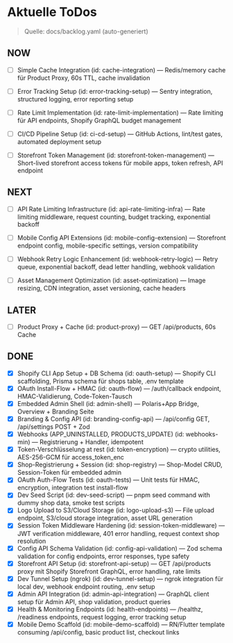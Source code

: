 # Aktuelle ToDos

> Quelle: docs/backlog.yaml (auto-generiert)

## NOW
- [ ] Simple Cache Integration (id: cache-integration) — Redis/memory cache für Product Proxy, 60s TTL, cache invalidation
- [ ] Error Tracking Setup (id: error-tracking-setup) — Sentry integration, structured logging, error reporting setup
- [ ] Rate Limit Implementation (id: rate-limit-implementation) — Rate limiting für API endpoints, Shopify GraphQL budget management
- [ ] CI/CD Pipeline Setup (id: ci-cd-setup) — GitHub Actions, lint/test gates, automated deployment setup
- [ ] Storefront Token Management (id: storefront-token-management) — Short-lived storefront access tokens für mobile apps, token refresh, API endpoint


## NEXT
- [ ] API Rate Limiting Infrastructure (id: api-rate-limiting-infra) — Rate limiting middleware, request counting, budget tracking, exponential backoff
- [ ] Mobile Config API Extensions (id: mobile-config-extension) — Storefront endpoint config, mobile-specific settings, version compatibility
- [ ] Webhook Retry Logic Enhancement (id: webhook-retry-logic) — Retry queue, exponential backoff, dead letter handling, webhook validation
- [ ] Asset Management Optimization (id: asset-optimization) — Image resizing, CDN integration, asset versioning, cache headers


## LATER
- [ ] Product Proxy + Cache (id: product-proxy) — GET /api/products, 60s Cache


## DONE
- [x] Shopify CLI App Setup + DB Schema (id: oauth-setup) — Shopify CLI scaffolding, Prisma schema für shops table, .env template
- [x] OAuth Install-Flow + HMAC (id: oauth-flow) — /auth/callback endpoint, HMAC-Validierung, Code-Token-Tausch
- [x] Embedded Admin Shell (id: admin-shell) — Polaris+App Bridge, Overview + Branding Seite
- [x] Branding & Config API (id: branding-config-api) — /api/config GET, /api/settings POST + Zod
- [x] Webhooks (APP_UNINSTALLED, PRODUCTS_UPDATE) (id: webhooks-min) — Registrierung + Handler, idempotent
- [x] Token-Verschlüsselung at rest (id: token-encryption) — crypto utilities, AES-256-GCM für access_token_enc
- [x] Shop-Registrierung + Session (id: shop-registry) — Shop-Model CRUD, Session-Token für embedded admin
- [x] OAuth Auth-Flow Tests (id: oauth-tests) — Unit tests für HMAC, encryption, integration test install-flow
- [x] Dev Seed Script (id: dev-seed-script) — pnpm seed command with dummy shop data, smoke test scripts
- [x] Logo Upload to S3/Cloud Storage (id: logo-upload-s3) — File upload endpoint, S3/cloud storage integration, asset URL generation
- [x] Session Token Middleware Hardening (id: session-token-middleware) — JWT verification middleware, 401 error handling, request context shop resolution
- [x] Config API Schema Validation (id: config-api-validation) — Zod schema validation for config endpoints, error responses, type safety
- [x] Storefront API Setup (id: storefront-api-setup) — GET /api/products proxy mit Shopify Storefront GraphQL, error handling, rate limits
- [x] Dev Tunnel Setup (ngrok) (id: dev-tunnel-setup) — ngrok integration für local dev, webhook endpoint routing, .env setup
- [x] Admin API Integration (id: admin-api-integration) — GraphQL client setup für Admin API, shop validation, product queries
- [x] Health & Monitoring Endpoints (id: health-endpoints) — /healthz, /readiness endpoints, request logging, error tracking setup
- [x] Mobile Demo Scaffold (id: mobile-demo-scaffold) — RN/Flutter template consuming /api/config, basic product list, checkout links
